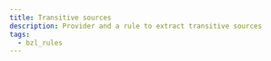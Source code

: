 ```yaml
---
title: Transitive sources
description: Provider and a rule to extract transitive sources
tags:
  - bzl_rules
---
```

